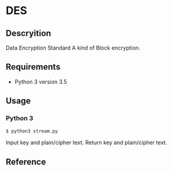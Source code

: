 # DES
## Descryition
Data Encryption Standard
A kind of Block encryption.

## Requirements
* Python 3 version 3.5
## Usage
### Python 3
```sh
$ python3 stream.py
```
Input key and plain/cipher text.
Return key and plain/cipher text.

## Reference
